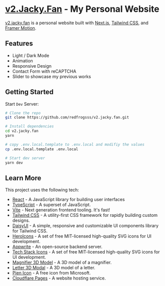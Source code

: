# [v2.Jacky.Fan](https://jacky.fan) - My Personal Website

[v2.jacky.fan](https://github.com/redfrogsss/v2.jacky.fan) is a personal website built with [Next.js](https://nextjs.org/), [Tailwind CSS](https://tailwindcss.com/), and [Framer Motion](https://www.framer.com/motion/).

## Features

-   Light / Dark Mode
-   Animation
-   Responsive Design
-   Contact Form with reCAPTCHA
-   Slider to showcase my previous works

## Getting Started

Start `Dev` Server:

```bash
# Clone the repo
git clone https://github.com/redfrogsss/v2.jacky.fan.git

# Install dependencies
cd v2.jacky.fan
yarn

# copy .env.local.template to .env.local and modifiy the values
cp .env.local.template .env.local

# Start dev server
yarn dev
```

## Learn More

This project uses the following tech:

-   [React](https://reactjs.org/) - A JavaScript library for building user interfaces
-   [TypeScript](https://www.typescriptlang.org/) - A superset of JavaScript.
-   [Vite](https://vitejs.dev/) - Next generation frontend tooling. It's fast!
-   [Tailwind CSS](https://tailwindcss.com/) - A utility-first CSS framework for rapidly building custom designs.
-   [DaisyUI](https://daisyui.com/) - A simple, responsive and customizable UI components library for Tailwind CSS.
-   [HeroIcons](https://heroicons.dev/) - A set of free MIT-licensed high-quality SVG icons for UI development.
-   [Appwrite](https://appwrite.io/) - An open-source backend server.
-   [Tech Stack Icons](https://www.figma.com/community/file/1095337897898466786) - A set of free MIT-licensed high-quality SVG icons for UI development.
-   [Magnifier 3D Model](https://sketchfab.com/3d-models/magnifier-87fc0d63b7df4aa7b80d6fda5a18dc8a) - A 3D model of a magnifier.
-   [Letter 3D Modal](https://sketchfab.com/3d-models/letter-a3b88a6137864cafbf97423a30cb341c) - A 3D model of a letter.
-   [Pien Icon](https://www.iconarchive.com/show/fluentui-emoji-mono-icons-by-microsoft/Pleading-Face-icon.html) - A free icon from Microsoft.
-   [Cloudflare Pages](https://pages.cloudflare.com/) - A website hosting service.
